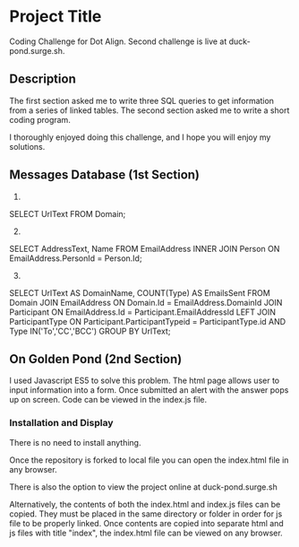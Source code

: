 # Project Title

Coding Challenge for Dot Align. Second challenge is live at duck-pond.surge.sh.

## Description

The first section asked me to write three SQL queries to get information from a series of linked tables.
The second section asked me to write a short coding program.

I thoroughly enjoyed doing this challenge, and I hope you will enjoy my solutions.  

## Messages Database (1st Section)

1.

SELECT UrlText FROM Domain;

2.

SELECT AddressText, Name FROM EmailAddress
INNER JOIN Person
ON EmailAddress.PersonId = Person.Id;

3.

SELECT UrlText AS DomainName,
COUNT(Type) AS EmailsSent
FROM Domain
JOIN EmailAddress
ON Domain.Id = EmailAddress.DomainId
JOIN Participant
ON EmailAddress.Id = Participant.EmailAddressId
LEFT JOIN ParticipantType
ON Participant.ParticipantTypeid = ParticipantType.id
AND Type IN('To','CC','BCC')
GROUP BY UrlText;

## On Golden Pond (2nd Section)

I used Javascript ES5 to solve this problem. The html page allows user to input information into a form.
Once submitted an alert with the answer pops up on screen.
Code can be viewed in the index.js file.

### Installation and Display

There is no need to install anything.

Once the repository is forked to local file
you can open the index.html file in any browser.

There is also the option to view the project online at duck-pond.surge.sh

Alternatively, the contents of both the index.html and index.js files can be copied.
They must be placed in the same directory or folder in order for js file to be properly linked.
Once contents are copied into separate html and js files with title "index", the index.html file can be viewed on any browser.
